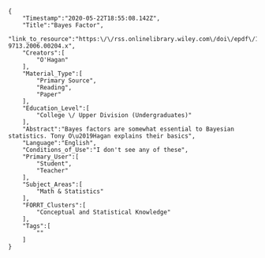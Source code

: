 
    {
        "Timestamp":"2020-05-22T18:55:08.142Z",
        "Title":"Bayes Factor",
        "link_to_resource":"https:\/\/rss.onlinelibrary.wiley.com\/doi\/epdf\/10.1111\/j.1740-9713.2006.00204.x",
        "Creators":[
            "O'Hagan"
        ],
        "Material_Type":[
            "Primary Source",
            "Reading",
            "Paper"
        ],
        "Education_Level":[
            "College \/ Upper Division (Undergraduates)"
        ],
        "Abstract":"Bayes factors are somewhat essential to Bayesian statistics. Tony O\u2019Hagan explains their basics",
        "Language":"English",
        "Conditions_of_Use":"I don't see any of these",
        "Primary_User":[
            "Student",
            "Teacher"
        ],
        "Subject_Areas":[
            "Math & Statistics"
        ],
        "FORRT_Clusters":[
            "Conceptual and Statistical Knowledge"
        ],
        "Tags":[
            ""
        ]
    }
